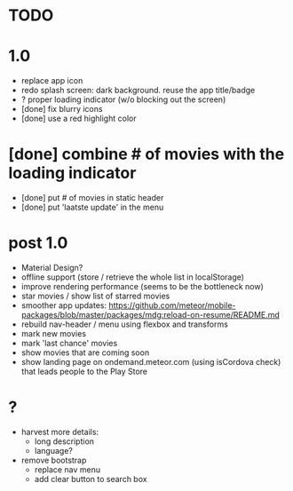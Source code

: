 TODO
====

# 1.0

  * replace app icon 
  * redo splash screen: dark background. reuse the app title/badge
  * ? proper loading indicator (w/o blocking out the screen)
  * [done] fix blurry icons
  * [done] use a red highlight color
  # [done] combine # of movies with the loading indicator
  * [done] put # of movies in static header 
  * [done] put 'laatste update' in the menu

# post 1.0
  * Material Design?
  * offline support (store / retrieve the whole list in localStorage)
  * improve rendering performance (seems to be the bottleneck now)
  * star movies / show list of starred movies
  * smoother app updates: https://github.com/meteor/mobile-packages/blob/master/packages/mdg:reload-on-resume/README.md
  * rebuild nav-header / menu using flexbox and transforms
  * mark new movies
  * mark 'last chance' movies 
  * show movies that are coming soon
  * show landing page on ondemand.meteor.com (using isCordova check) that leads people to the Play Store

# ?

* harvest more details:
  * long description
  * language?
* remove bootstrap
  * replace nav menu
  * add clear button to search box
